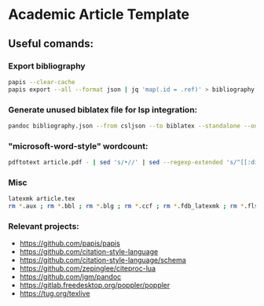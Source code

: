 # Academic Article Template

## Useful comands:

### Export bibliography
```bash
papis --clear-cache
papis export --all --format json | jq 'map(.id = .ref)' > bibliography.json
```
### Generate unused biblatex file for lsp integration:
```bash
pandoc bibliography.json --from csljson --to biblatex --standalone --output bibliography.bib --verbose
```

### "microsoft-word-style" wordcount:
```bash
pdftotext article.pdf - | sed 's/•//' | sed --regexp-extended 's/^[[:digit:]]+[[:space:]]*$//' | wc --words
```

### Misc
```bash
latexmk article.tex
rm *.aux ; rm *.bbl ; rm *.blg ; rm *.ccf ; rm *.fdb_latexmk ; rm *.fls ; rm *.log ; rm *.out ; rm *.synctex.gz
```

### Relevant projects:
- https://github.com/papis/papis
- https://github.com/citation-style-language
- https://github.com/citation-style-language/schema
- https://github.com/zepinglee/citeproc-lua
- https://github.com/jgm/pandoc
- https://gitlab.freedesktop.org/poppler/poppler
- https://tug.org/texlive
